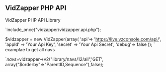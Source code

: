 VidZapper PHP API
------------------------

VidZapper PHP API Library

`include_once("vidzapper/vidzapper.api.php");


$vidzapper = new VidZapper(array(
  'api'=> 'https://live.vzconsole.com/api/',
	'appId' => 'Your Api Key',
	'secret' => 'Your Api Secret',
  'debug'=> false
)); 
`
examplae to get all navs

`$navs=$vidzapper->v2("library/navs/12/all",'GET', array("\$orderby"=>"ParentID,Sequence"),false);
